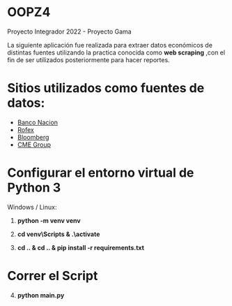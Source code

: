 # OOPZ4
Proyecto Integrador 2022 - Proyecto Gama

La siguiente aplicación fue realizada para extraer datos económicos de
distintas fuentes utilizando la practica conocida como **web scraping**
,con el fin de ser utilizados posteriormente para hacer reportes.

#  Sitios utilizados como fuentes de datos: #
* [Banco Nacion](https://www.bna.com.ar/Personas)
* [Rofex](https://www.matbarofex.com.ar/)
* [Bloomberg](https://www.bloomberg.com)
* [CME Group](https://www.cmegroup.com/)

# Configurar el entorno virtual de Python 3 #
Windows / Linux:

1) **python -m venv venv**

2) **cd venv\Scripts & .\activate**

3) **cd .. & cd .. & pip install -r requirements.txt**

# Correr el Script

4) **python main.py**